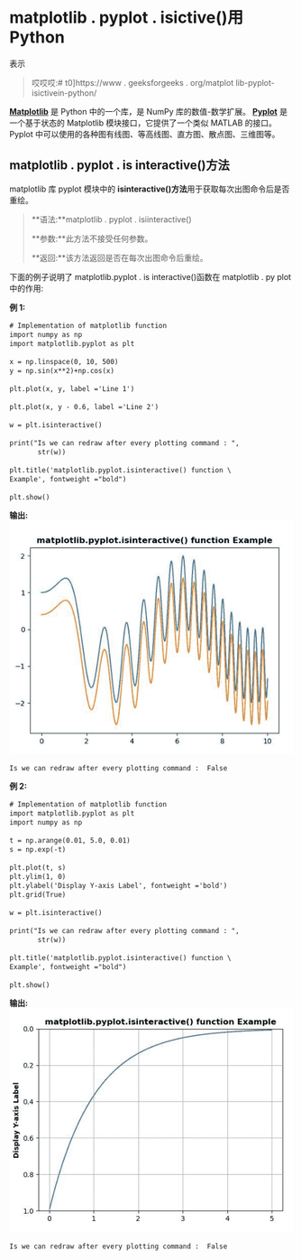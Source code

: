 # matplotlib . pyplot . isictive()用 Python

表示

> 哎哎哎:# t0]https://www . geeksforgeeks . org/matplot lib-pyplot-isictivein-python/

**[Matplotlib](https://www.geeksforgeeks.org/python-introduction-matplotlib/)** 是 Python 中的一个库，是 NumPy 库的数值-数学扩展。 **[Pyplot](https://www.geeksforgeeks.org/pyplot-in-matplotlib/)** 是一个基于状态的 Matplotlib 模块接口，它提供了一个类似 MATLAB 的接口。Pyplot 中可以使用的各种图有线图、等高线图、直方图、散点图、三维图等。

## matplotlib . pyplot . is interactive()方法

matplotlib 库 pyplot 模块中的 **isinteractive()方法**用于获取每次出图命令后是否重绘。

> **语法:**matplotlib . pyplot . isiinteractive()
> 
> **参数:**此方法不接受任何参数。
> 
> **返回:**该方法返回是否在每次出图命令后重绘。

下面的例子说明了 matplotlib.pyplot . is interactive()函数在 matplotlib . py plot 中的作用:

**例 1:**

```
# Implementation of matplotlib function
import numpy as np
import matplotlib.pyplot as plt

x = np.linspace(0, 10, 500)
y = np.sin(x**2)+np.cos(x)

plt.plot(x, y, label ='Line 1')

plt.plot(x, y - 0.6, label ='Line 2')

w = plt.isinteractive()

print("Is we can redraw after every plotting command : ",
       str(w))

plt.title('matplotlib.pyplot.isinteractive() function \
Example', fontweight ="bold") 

plt.show()
```

**输出:**
![](img/5fe390d15913a3ba63e0ff5bb1ce8bb5.png)

```
Is we can redraw after every plotting command :  False

```

**例 2:**

```
# Implementation of matplotlib function
import matplotlib.pyplot as plt
import numpy as np

t = np.arange(0.01, 5.0, 0.01)
s = np.exp(-t)

plt.plot(t, s)
plt.ylim(1, 0)
plt.ylabel('Display Y-axis Label', fontweight ='bold')
plt.grid(True)

w = plt.isinteractive()

print("Is we can redraw after every plotting command : ",
       str(w))

plt.title('matplotlib.pyplot.isinteractive() function \
Example', fontweight ="bold") 

plt.show()
```

**输出:**
![](img/b14dc1994407ab8b5d20d325ce5cc097.png)

```
Is we can redraw after every plotting command :  False

```